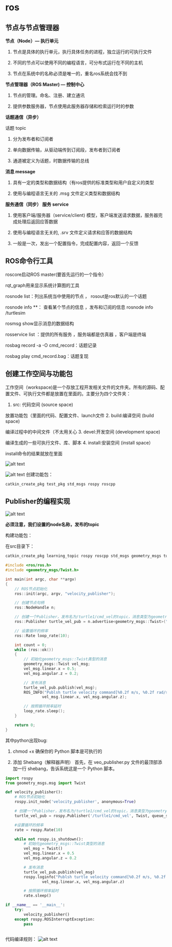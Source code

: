 # ros

## 节点与节点管理器
**节点（Node）— 执行单元**

1. 节点是具体的执行单元，执行具体任务的进程，独立运行的可执行文件

2. 不同的节点可以使用不同的编程语言，可分布式运行在不同的主机

3. 节点在系统中的名称必须是唯一的，重名ros系统会找不到

**节点管理器（ROS Master) — 控制中心**

1. 节点的管理。命名、注册、建立通讯

2. 提供参数服务器，节点使用此服务器存储和检索运行时的参数

**话题通信（异步）**

话题 topic

1. 分为发布者和订阅者

2. 单向数据传输，从驱动端传到订阅段，发布者到订阅者

3. 通道被定义为话题，时数据传输的总线

**消息 message**

1. 具有一定的类型和数据结构（有ros提供的标准类型和用户自定义的类型

2. 使用与编程语言无关的 .msg 文件定义类型和数据结构

**服务通信（同步） 服务 service**

1. 使用客户端/服务器（service/client) 模型，客户端发送请求数据，服务器完成处理后返回应答数据

2. 使用与编程语言无关的, .srv 文件定义请求和应答的数据结构

3. 一般是一次，发出一个配置指令，完成配置内容，返回一个反馈

## ROS命令行工具
roscore启动ROS master(要首先运行的一个指令）

rqt_graph用来显示系统计算图的工具

rosnode list：列出系统当中使用的节点 ， rosout是ros默认的一个话题

rosnode info **： 查看某个节点的信息 ，发布和订阅的信息  rosnode info /turtlesim

rosmsg show显示消息的数据结构

rosservice list ：提供的所有服务 ，服务端都是仿真器 ，客户端是终端

rosbag record -a -O cmd_record：话题记录

rosbag play cmd_record.bag：话题复现

## 创建工作空间与功能包
工作空间（workspace)是一个存放工程开发相关文件的文件夹。所有的源码、配置文件、可执行文件都是放置在里面的。主要分为四个文件夹：
1. src: 代码空间 (source space)

放置功能包（里面的代码、配置文件、launch文件
2. build:编译空间 (build space)

编译过程中的中间文件（不太用关心
3. devel:开发空间 (development space)

编译生成的一些可执行文件、库、脚本
4. install:安装空间 (install space）

install命令的结果就放在里面

![alt text](<pic/Screenshot 2024-11-14 at 15.57.14.png>)

![alt text](<pic/Screenshot 2024-11-14 at 16.35.41.png>)
创建功能包：

```bash 
catkin_create_pkg test_pkg std_msgs rospy roscpp
```
## Publisher的编程实现

![alt text](<pic/Screenshot 2024-11-14 at 16.30.44.png>)

**必须注意，我们设置的node名称，发布的topic**

构建功能包：

在src目录下：

```bash
catkin_create_pkg learning_topic rospy roscpp std_msgs geometry_msgs turtlesim
```

```c++
#include <ros/ros.h>
#include <geometry_msgs/Twist.h>

int main(int argc, char **argv)
{
	// ROS节点初始化
	ros::init(argc, argv, "velocity_publisher");

	// 创建节点句柄
	ros::NodeHandle n;

	// 创建一个Publisher，发布名为/turtle1/cmd_vel的topic，消息类型为geometry_msgs::Twist，队列长度10
	ros::Publisher turtle_vel_pub = n.advertise<geometry_msgs::Twist>("/turtle1/cmd_vel", 10);

	// 设置循环的频率
	ros::Rate loop_rate(10);

	int count = 0;
	while (ros::ok())
	{
	    // 初始化geometry_msgs::Twist类型的消息
		geometry_msgs::Twist vel_msg;
		vel_msg.linear.x = 0.5;
		vel_msg.angular.z = 0.2;

	    // 发布消息
		turtle_vel_pub.publish(vel_msg);
		ROS_INFO("Publsh turtle velocity command[%0.2f m/s, %0.2f rad/s]", 
				vel_msg.linear.x, vel_msg.angular.z);

	    // 按照循环频率延时
	    loop_rate.sleep();
	}

	return 0;
}
```
其中python出现bug:

1. chmod +x  确保你的 Python 脚本是可执行的

2. 添加 Shebang（解释器声明）
首先，在 veo_publisher.py 文件的最顶部添加一行 shebang，告诉系统这是一个 Python 脚本。


```py
import rospy
from geometry_msgs.msg import Twist

def velocity_publisher():
	# ROS节点初始化
    rospy.init_node('velocity_publisher', anonymous=True)

	# 创建一个Publisher，发布名为/turtle1/cmd_vel的topic，消息类型为geometry_msgs::Twist，队列长度10
    turtle_vel_pub = rospy.Publisher('/turtle1/cmd_vel', Twist, queue_size=10)

	#设置循环的频率
    rate = rospy.Rate(10) 

    while not rospy.is_shutdown():
		# 初始化geometry_msgs::Twist类型的消息
        vel_msg = Twist()
        vel_msg.linear.x = 0.5
        vel_msg.angular.z = 0.2

		# 发布消息
        turtle_vel_pub.publish(vel_msg)
    	rospy.loginfo("Publsh turtle velocity command[%0.2f m/s, %0.2f rad/s]", 
				vel_msg.linear.x, vel_msg.angular.z)

		# 按照循环频率延时
        rate.sleep()

if __name__ == '__main__':
    try:
        velocity_publisher()
    except rospy.ROSInterruptException:
        pass
    
```
代码编译规则：
![alt text](<pic/Screenshot 2024-11-14 at 16.50.48.png>)

